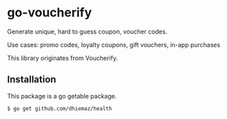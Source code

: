 # go-voucherify

Generate unique, hard to guess coupon, voucher codes.

Use cases: promo codes, loyalty coupons, gift vouchers, in-app purchases

This library originates from Voucherify.

## Installation

This package is a go getable package.

``$ go get github.com/dhiemaz/health``

